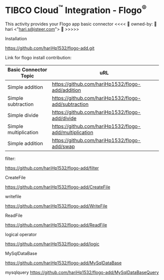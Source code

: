 # TIBCO Cloud<sup>&trade;</sup> Integration - Flogo<sup>&reg;</sup>

This activity provides your Flogo app basic connector <<<<    🤡 owned-by: 🤡 hari <"hari.s@isteer.com"> 🤡     >>>>>

Installation

https://github.com/hariHp1532/flogo-add.git

Link for flogo install contribution:

Basic Connector Topic  | uRL
---------------  | -------------
Simple addition  | https://github.com/hariHp1532/flogo-add/addition
Simple subtraction  | https://github.com/hariHp1532/flogo-add/subtraction
Simple divide  | https://github.com/hariHp1532/flogo-add/divide
Simple multiplication  | https://github.com/hariHp1532/flogo-add/multiplication
Simple addition  | https://github.com/hariHp1532/flogo-add/swap


filter:

https://github.com/hariHp1532/flogo-add/filter


CreateFile

https://github.com/hariHp1532/flogo-add/CreateFile


writefile

https://github.com/hariHp1532/flogo-add/WriteFile


ReadFile

https://github.com/hariHp1532/flogo-add/ReadFile


logical operator

https://github.com/hariHp1532/flogo-add/logic


MySqlDataBase

https://github.com/hariHp1532/flogo-add/MySqlDataBase


mysqlquery
https://github.com/hariHp1532/flogo-add/MySqlDataBaseQuery
